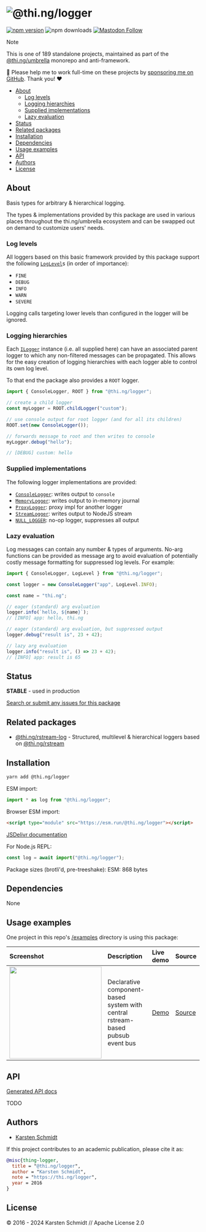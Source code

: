 <!-- This file is generated - DO NOT EDIT! -->
<!-- Please see: https://github.com/thi-ng/umbrella/blob/develop/CONTRIBUTING.md#changes-to-readme-files -->
# ![@thi.ng/logger](https://media.thi.ng/umbrella/banners-20230807/thing-logger.svg?fe782804)

[![npm version](https://img.shields.io/npm/v/@thi.ng/logger.svg)](https://www.npmjs.com/package/@thi.ng/logger)
![npm downloads](https://img.shields.io/npm/dm/@thi.ng/logger.svg)
[![Mastodon Follow](https://img.shields.io/mastodon/follow/109331703950160316?domain=https%3A%2F%2Fmastodon.thi.ng&style=social)](https://mastodon.thi.ng/@toxi)

> [!NOTE]
> This is one of 189 standalone projects, maintained as part
> of the [@thi.ng/umbrella](https://github.com/thi-ng/umbrella/) monorepo
> and anti-framework.
>
> 🚀 Please help me to work full-time on these projects by [sponsoring me on
> GitHub](https://github.com/sponsors/postspectacular). Thank you! ❤️

- [About](#about)
  - [Log levels](#log-levels)
  - [Logging hierarchies](#logging-hierarchies)
  - [Supplied implementations](#supplied-implementations)
  - [Lazy evaluation](#lazy-evaluation)
- [Status](#status)
- [Related packages](#related-packages)
- [Installation](#installation)
- [Dependencies](#dependencies)
- [Usage examples](#usage-examples)
- [API](#api)
- [Authors](#authors)
- [License](#license)

## About

Basis types for arbitrary & hierarchical logging.

The types & implementations provided by this package are used in various places
throughout the thi.ng/umbrella ecosystem and can be swapped out on demand to
customize users' needs.

### Log levels

All loggers based on this basic framework provided by this package support the
following [`LogLevel`](https://docs.thi.ng/umbrella/logger/enums/LogLevel.html)s
(in order of importance):

- `FINE`
- `DEBUG`
- `INFO`
- `WARN`
- `SEVERE`

Logging calls targeting lower levels than configured in the logger will be
ignored.

### Logging hierarchies

Each [`ILogger`](https://docs.thi.ng/umbrella/logger/interfaces/ILogger.html)
instance (i.e. all supplied here) can have an associated parent logger to which
any non-filtered messages can be propagated. This allows for the easy creation
of logging hierarchies with each logger able to control its own log level.

To that end the package also provides a `ROOT` logger.

```ts
import { ConsoleLogger, ROOT } from "@thi.ng/logger";

// create a child logger
const myLogger = ROOT.childLogger("custom");

// use console output for root logger (and for all its children)
ROOT.set(new ConsoleLogger());

// forwards message to root and then writes to console
myLogger.debug("hello");

// [DEBUG] custom: hello
```

### Supplied implementations

The following logger implementations are provided:

- [`ConsoleLogger`](https://docs.thi.ng/umbrella/logger/classes/ConsoleLogger.html): writes output to `console`
- [`MemoryLogger`](https://docs.thi.ng/umbrella/logger/classes/MemoryLogger.html): writes output to in-memory journal
- [`ProxyLogger`](https://docs.thi.ng/umbrella/logger/classes/ProxyLogger.html): proxy impl for another logger
- [`StreamLogger`](https://docs.thi.ng/umbrella/logger/classes/StreamLogger.html): writes output to NodeJS stream
- [`NULL_LOGGER`](https://docs.thi.ng/umbrella/logger/variables/NULL_LOGGER.html): no-op logger, suppresses all output

### Lazy evaluation

Log messages can contain any number & types of arguments. No-arg functions can
be provided as message arg to avoid evaluation of potentially costly message
formatting for suppressed log levels. For example:

```ts
import { ConsoleLogger, LogLevel } from "@thi.ng/logger";

const logger = new ConsoleLogger("app", LogLevel.INFO);

const name = "thi.ng";

// eager (standard) arg evaluation
logger.info(`hello, ${name}`);
// [INFO] app: hello, thi.ng

// eager (standard) arg evaluation, but suppressed output
logger.debug("result is", 23 + 42);

// lazy arg evaluation
logger.info("result is", () => 23 + 42);
// [INFO] app: result is 65
```

## Status

**STABLE** - used in production

[Search or submit any issues for this package](https://github.com/thi-ng/umbrella/issues?q=%5Blogger%5D+in%3Atitle)

## Related packages

- [@thi.ng/rstream-log](https://github.com/thi-ng/umbrella/tree/develop/packages/rstream-log) - Structured, multilevel & hierarchical loggers based on [@thi.ng/rstream](https://github.com/thi-ng/umbrella/tree/develop/packages/rstream)

## Installation

```bash
yarn add @thi.ng/logger
```

ESM import:

```ts
import * as log from "@thi.ng/logger";
```

Browser ESM import:

```html
<script type="module" src="https://esm.run/@thi.ng/logger"></script>
```

[JSDelivr documentation](https://www.jsdelivr.com/)

For Node.js REPL:

```js
const log = await import("@thi.ng/logger");
```

Package sizes (brotli'd, pre-treeshake): ESM: 868 bytes

## Dependencies

None

## Usage examples

One project in this repo's
[/examples](https://github.com/thi-ng/umbrella/tree/develop/examples)
directory is using this package:

| Screenshot                                                                                                                | Description                                                                    | Live demo                                                | Source                                                                                |
|:--------------------------------------------------------------------------------------------------------------------------|:-------------------------------------------------------------------------------|:---------------------------------------------------------|:--------------------------------------------------------------------------------------|
| <img src="https://raw.githubusercontent.com/thi-ng/umbrella/develop/assets/examples/rstream-system-bus.png" width="240"/> | Declarative component-based system with central rstream-based pubsub event bus | [Demo](https://demo.thi.ng/umbrella/rstream-system-bus/) | [Source](https://github.com/thi-ng/umbrella/tree/develop/examples/rstream-system-bus) |

## API

[Generated API docs](https://docs.thi.ng/umbrella/logger/)

TODO

## Authors

- [Karsten Schmidt](https://thi.ng)

If this project contributes to an academic publication, please cite it as:

```bibtex
@misc{thing-logger,
  title = "@thi.ng/logger",
  author = "Karsten Schmidt",
  note = "https://thi.ng/logger",
  year = 2016
}
```

## License

&copy; 2016 - 2024 Karsten Schmidt // Apache License 2.0
